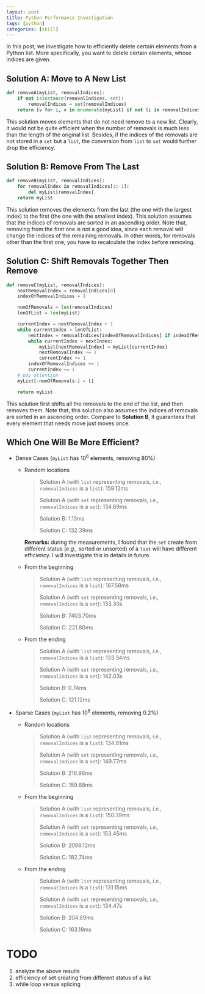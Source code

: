 ```yaml
---
layout: post
title: Python Performance Investigation
tags: [python]
categories: [skill]
---
```


In this post, we investigate how to efficiently delete certain elements from a Python list. More specifically, you want to delete certain elements, whose indices are given.


Solution A: Move to A New List
------------------------------

```python
def removeA(myList, removalIndices):
    if not isinstance(removalIndices, set):
        removalIndices = set(removalIndices)
    return [v for i, v in enumerate(myList) if not (i in removalIndices)]
```

This solution moves elements that do not need remove to a new list. Clearly, it would not be quite efficient when the number of removals is much less than the length of the original list. Besides, if the indices of the removals are not stored in a `set` but a `list`, the conversion from `list` to `set` would further drop the efficiency.


Solution B: Remove From The Last
--------------------------------

```python
def removeB(myList, removalIndices):
    for removalIndex in removalIndices[::-1]:
        del myList[removalIndex]
    return myList
```

This solution removes the elements from the last (the one with the largest index) to the first (the one with the smallest index). This solution assumes that the indices of removals are sorted in an ascending order. Note that, removing from the first one is not a good idea, since each removal will change the indices of the remaining removals. In other words, for removals other than the first one, you have to recalculate the index before removing.


Solution C: Shift Removals Together Then Remove
-----------------------------------------------

```python
def removeC(myList, removalIndices):
    nextRemovalIndex = removalIndices[0]
    indexOfRemovalIndices = 1

    numOfRemovals = len(removalIndices)
    lenOfList = len(myList)

    currentIndex = nextRemovalIndex + 1
    while currentIndex < lenOfList:
        nextIndex = removalIndices[indexOfRemovalIndices] if indexOfRemovalIndices < numOfRemovals else lenOfList
        while currentIndex < nextIndex:
            myList[nextRemovalIndex] = myList[currentIndex]
            nextRemovalIndex += 1
            currentIndex += 1
        indexOfRemovalIndices += 1
        currentIndex += 1
    # pay attention
    myList[-numOfRemovals:] = []

    return myList
```

This solution first shifts all the removals to the end of the list, and then removes them. Note that, this solution also assumes the indices of removals are sorted in an ascending order. Compare to **Solution B**, it guarantees that every element that needs move just moves once.


Which One Will Be More Efficient?
---------------------------------

+ Dense Cases (`myList` has $10^6$ elements, removing $80\%$)
  + Random locations

    > Solution A (with `list` representing removals, _i.e.,_ `removalIndices` is a `list`): 159.12ms
    > 
    > Solution A (with `set` representing removals, _i.e.,_ `removalIndices` is a `set`): 134.69ms
    > 
    > Solution B: 1.13ms
    > 
    > Solution C: 132.39ms

    **Remarks:** during the measurements, I found that the `set` create from different status (_e.g.,_ sorted or unsorted) of a `list` will have different efficiency. I will investigate this in details in future.

  + From the beginning

    > Solution A (with `list` representing removals, _i.e.,_ `removalIndices` is a `list`): 187.58ms
    > 
    > Solution A (with `set` representing removals, _i.e.,_ `removalIndices` is a `set`): 133.30s
    > 
    > Solution B: 7403.70ms
    > 
    > Solution C: 221.80ms

  + From the ending

    > Solution A (with `list` representing removals, _i.e.,_ `removalIndices` is a `list`): 133.34ms
    > 
    > Solution A (with `set` representing removals, _i.e.,_ `removalIndices` is a `set`): 142.03s
    > 
    > Solution B: 0.74ms
    > 
    > Solution C: 121.12ms

+ Sparse Cases (`myList` has $10^6$ elements, removing $0.2\%$)
  + Random locations

    > Solution A (with `list` representing removals, _i.e.,_ `removalIndices` is a `list`): 134.81ms
    >
    > Solution A (with `set` representing removals, _i.e.,_ `removalIndices` is a `set`): 149.77ms
    >
    > Solution B: 216.96ms
    >
    > Solution C: 159.68ms

  + From the beginning

    > Solution A (with `list` representing removals, _i.e.,_ `removalIndices` is a `list`): 150.39ms
    >
    > Solution A (with `set` representing removals, _i.e.,_ `removalIndices` is a `set`): 153.45ms
    >
    > Solution B: 2098.12ms
    >
    > Solution C: 182.74ms

  + From the ending

    > Solution A (with `list` representing removals, _i.e.,_ `removalIndices` is a `list`): 131.15ms
    >
    > Solution A (with `set` representing removals, _i.e.,_ `removalIndices` is a `set`): 134.47s
    >
    > Solution B: 204.69ms
    >
    > Solution C: 163.19ms


TODO
====

1. analyze the above results
2. efficiency of set creating from different status of a list
3. while loop versus splicing
